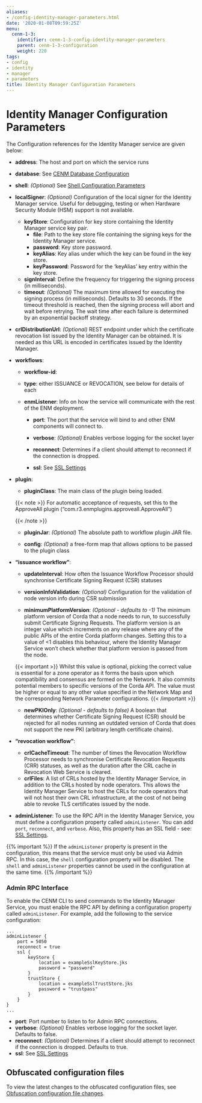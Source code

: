 ```yaml
---
aliases:
- /config-identity-manager-parameters.html
date: '2020-01-08T09:59:25Z'
menu:
  cenm-1-3:
    identifier: cenm-1-3-config-identity-manager-parameters
    parent: cenm-1-3-configuration
    weight: 220
tags:
- config
- identity
- manager
- parameters
title: Identity Manager Configuration Parameters
---
```



# Identity Manager Configuration Parameters

The Configuration references for the Identity Manager service are given below:


* **address**:
The host and port on which the service runs


* **database**:
See [CENM Database Configuration](config-database.md)


* **shell**:
*(Optional)* See [Shell Configuration Parameters](config-shell.md)


* **localSigner**:
*(Optional)* Configuration of the local signer for the Identity Manager service. Useful for debugging, testing or when Hardware Security Module (HSM) support is not available.


  * **keyStore**:
  Configuration for key store containing the Identity Manager service key pair.
    * **file**:
    Path to the key store file containing the signing keys for the Identity Manager service.
    * **password**:
    Key store password.
    * **keyAlias**:
    Key alias under which the key can be found in the key store.
    * **keyPassword**:
    Password for the ‘keyAlias’ key entry within the key store.
  * **signInterval**:
  Define the frequency for triggering the signing process (in milliseconds).
  * **timeout**:
  *(Optional)* The maximum time allowed for executing the signing process (in milliseconds). Defaults
  to 30 seconds. If the timeout threshold is reached, then the signing process will abort and wait
  before retrying. The wait time after each failure is determined by an exponential backoff strategy.


* **crlDistributionUrl**:
*(Optional)* REST endpoint under which the certificate revocation list issued by the Identity Manager can be obtained.
It is needed as this URL is encoded in certificates issued by the Identity Manager.




* **workflows**:

  * **workflow-id**:

  * **type**:
  either ISSUANCE or REVOCATION, see below for details of each


  * **enmListener**:
  Info on how the service will communicate with the rest of the ENM deployment.


    * **port**:
    The port that the service will bind to and other ENM components will connect to.


    * **verbose**:
    *(Optional)* Enables verbose logging for the socket layer


    * **reconnect**:
    Determines if a client should attempt to reconnect if the connection is dropped.


    * **ssl**:
    See [SSL Settings](config-ssl.md)




* **plugin**:

  * **pluginClass**:
  The main class of the plugin being loaded.

  {{< note >}}
  For automatic acceptance of requests, set this to the ApproveAll plugin (“com.r3.enmplugins.approveall.ApproveAll”)

  {{< /note >}}

  * **pluginJar**:
  *(Optional)* The absolute path to workflow plugin JAR file.


  * **config**:
  *(Optional)* a free-form map that allows options to be passed to the plugin class






* **“issuance workflow”**:

  * **updateInterval**:
  How often the Issuance Workflow Processor should synchronise Certificate Signing Request (CSR) statuses


  * **versionInfoValidation**:
  *(Optional)* Configuration for the validation of node version info during CSR submission


  * **minimumPlatformVersion**:
  *(Optional - defaults to -1)* The minimum platform version of Corda that a node needs to run, to successfully submit Certificate Signing Requests. The platform
  version is an integer value which increments on any release where any of the public APIs of the entire Corda platform changes. Setting this to a value of <1
  disables this behaviour, where the Identity Manager Service won’t check whether that platform version is passed from the node.


  {{< important >}}
  Whilst this value is optional, picking the correct value is essential for a zone operator as it forms the basis upon which compatibility and consensus are formed on the Network. It also commits potential members to specific versions of the Corda API. The value must be higher or equal to any other value specified in the Network Map and the corresponding Network Parameter configurations.
  {{< /important >}}


  * **newPKIOnly**:
  *(Optional - defaults to false)* A boolean that determines whether Certificate Signing Request (CSR) should be rejected for all nodes running an outdated version of Corda that does not support the new PKI (arbitrary length certificate chains).


* **“revocation workflow”**:
  * **crlCacheTimeout**:
  The number  of times the Revocation Workflow Processor needs to synchronise Certificate Revocation Requests (CRR) statuses, as well as the duration after the CRL cache in Revocation Web Service is cleared.
  * **crlFiles**:
A list of CRLs hosted by the Identity Manager Service, in addition to the CRLs hosted by node operators. This allows the Identity Manager Service to host the CRLs for node operators that will not host their own CRL infrastructure, at the cost of not being able to revoke TLS certificates issued by the node.


* **adminListener**:
To use the RPC API in the Identity Manager Service, you must define a configuration property called `adminListener`.
You can add `port`, `reconnect`, and `verbose`. Also, this property has an SSL field - see: [SSL Settings](config-ssl.md).

{{% important %}}
If the `adminListener` property is present in the configuration, this means that the service must only be used via Admin RPC. In this case, the `shell` configuration property will be disabled. The `shell` and `adminListener` properties cannot be used in the configuration at the same time.
{{% /important %}}


### Admin RPC Interface

To enable the CENM CLI to send commands to the Identity Manager Service,
you must enable the RPC API by defining a configuration property called `adminListener`.
For example, add the following to the service configuration:

```guess
...
adminListener {
    port = 5050
    reconnect = true
    ssl {
        keyStore {
            location = exampleSslKeyStore.jks
            password = "password"
        }
        trustStore {
            location = exampleSslTrustStore.jks
            password = "trustpass"
        }
    }
}
...
```

* **port**:
  Port number to listen to for Admin RPC connections.
* **verbose**:
  *(Optional)* Enables verbose logging for the socket layer. Defaults to false.
* **reconnect**:
  *(Optional)* Determines if a client should attempt to reconnect if the connection is dropped. Defaults to true.
* **ssl**:
  See [SSL Settings](config-ssl.md)


## Obfuscated configuration files

To view the latest changes to the obfuscated configuration files, see [Obfuscation configuration file changes](obfuscated-config-file-changes.md).
